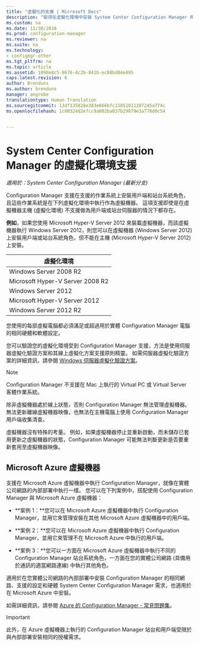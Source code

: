 ```yaml
---
title: "虛擬化的支援 | Microsoft Docs"
description: "取得在虛擬化環境中安裝 System Center Configuration Manager 用戶端和站台系統角色的需求。"
ms.custom: na
ms.date: 11/30/2016
ms.prod: configuration-manager
ms.reviewer: na
ms.suite: na
ms.technology:
- configmgr-other
ms.tgt_pltfrm: na
ms.topic: article
ms.assetid: 1098e8c5-9676-4c2b-841b-ec88bd04e495
caps.latest.revision: 6
author: Brenduns
ms.author: brenduns
manager: angrobe
translationtype: Human Translation
ms.sourcegitcommit: 13df135828e383e666bfc11051011207245a774c
ms.openlocfilehash: 1c00324d2e7cc9a082ba837b29879e3a778d0c54


---
```

# <a name="support-for-virtualization-environments-for-system-center-configuration-manager"></a>System Center Configuration Manager 的虛擬化環境支援

*適用於：System Center Configuration Manager (最新分支)*

Configuration Manager 支援在支援的作業系統上安裝用戶端和站台系統角色，且這些作業系統是在下列虛擬化環境中執行作為虛擬機器。 這項支援即使是在虛擬機器主機 (虛擬化環境) 不支援做為用戶端或站台伺服器的情況下都存在。  

 **例如**，如果您使用 Microsoft Hyper-V Server 2012 來裝載虛擬機器，而該虛擬機器執行 Windows Server 2012，則您可以在虛擬機器 (Windows Server 2012) 上安裝用戶端或站台系統角色，但不能在主機 (Microsoft Hyper-V Server 2012) 上安裝。  

|虛擬化環境|  
|--------------------------------|  
|Windows Server 2008 R2|  
|Microsoft Hyper-V Server 2008 R2|  
|Windows Server 2012|  
|Microsoft Hyper-V Server 2012|  
|Windows Server 2012 R2|  

 您使用的每部虛擬電腦都必須滿足或超過用於實體 Configuration Manager 電腦的相同硬體和軟體設定。  

 您可以驗證您的虛擬化環境受到 Configuration Manager 支援，方法是使用伺服器虛擬化驗證方案和其線上虛擬化方案支援原則精靈。 如需伺服器虛擬化驗證方案的詳細資訊，請參閱 [Windows 伺服器虛擬化驗證方案](https://www.windowsservercatalog.com/svvp.aspx)。  

> [!NOTE]  
>  Configuration Manager 不支援在 Mac 上執行的 Virtual PC 或 Virtual Server 客體作業系統。  

除非虛擬機器處於線上狀態，否則 Configuration Manager 無法管理虛擬機器。 無法更新離線虛擬機器映像，也無法在主機電腦上使用 Configuration Manager 用戶端收集清查。  

虛擬機器沒有特殊的考量。 例如，如果虛擬機器停止並重新啟動，而未儲存已套用更新之虛擬機器的狀態，Configuration Manager 可能無法判斷更新是否要重新套用至虛擬機器映像。  

##  <a name="a-namebkmkazurea-microsoft-azure-virtual-machines"></a><a name="bkmk_Azure"></a> Microsoft Azure 虛擬機器  
 支援在 Microsoft Azure 虛擬機器中執行 Configuration Manager，就像在實體公司網路的內部部署中執行一樣。 您可以在下列案例中，搭配使用 Configuration Manager 與 Microsoft Azure 虛擬機器：  

-   **案例 1：**您可以在 Microsoft Azure 虛擬機器中執行 Configuration Manager，並用它來管理安裝在其他 Microsoft Azure 虛擬機器中的用戶端。  

-   **案例 2：**您可以在 Microsoft Azure 虛擬機器中執行 Configuration Manager，並用它來管理不在 Microsoft Azure 中執行的用戶端。  

-   **案例 3：**您可以一方面在 Microsoft Azure 虛擬機器中執行不同的 Configuration Manager 站台系統角色，一方面在您的實體公司網路 (具備用於通訊的適當網路連線) 中執行其他角色。  

適用於在您實體公司網路的內部部署中安裝 Configuration Manager 的相同網路、支援的設定和硬體 System Center Configuration Manager 需求，也適用於在 Microsoft Azure 中安裝。  

如需詳細資訊，請參閱 [Azure 的 Configuration Manager - 常見問題集](/sccm/core/understand/configuration-manager-on-azure)。

> [!IMPORTANT]  
>  此外，在 Azure 虛擬機器上執行的 Configuration Manager 站台和用戶端受限於與內部部署安裝相同的授權需求。  



<!--HONumber=Dec16_HO3-->


